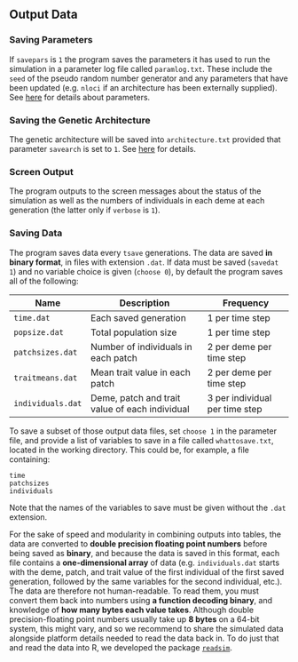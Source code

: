 ## Output Data

### Saving Parameters

If `savepars` is `1` the program saves the parameters it has used to run the simulation in a parameter log file called `paramlog.txt`. These include the `seed` of the pseudo random number generator and any parameters that have been updated (e.g. `nloci` if an architecture has been externally supplied). See [here](PARAMETERS.md) for details about parameters.

### Saving the Genetic Architecture

The genetic architecture will be saved into `architecture.txt` provided that parameter `savearch` is set to `1`. See [here](ARCHITECTURE.md) for details.

### Screen Output

The program outputs to the screen messages about the status of the simulation as well as the numbers of individuals in each deme at each generation (the latter only if `verbose` is `1`).

### Saving Data

The program saves data every `tsave` generations. The data are saved **in binary format**, in files with extension `.dat`. If data must be saved (`savedat 1`) and no variable choice is given (`choose 0`), by default the program saves all of the following:

| Name | Description | Frequency | 
|--|--|--|
| `time.dat` | Each saved generation | 1 per time step |
| `popsize.dat` | Total population size | 1 per time step |
| `patchsizes.dat` | Number of individuals in each patch | 2 per deme per time step |
| `traitmeans.dat` | Mean trait value in each patch | 2 per deme per time step |
| `individuals.dat` | Deme, patch and trait value of each individual | 3 per individual per time step |

To save a subset of those output data files, set `choose 1` in the parameter file, and provide a list of variables to save in a file called `whattosave.txt`, located in the working directory. This could be, for example, a file containing:

```
time
patchsizes
individuals
```

Note that the names of the variables to save must be given without the `.dat` extension. 

For the sake of speed and modularity in combining outputs into tables, the data are converted to **double precision floating point numbers** before being saved as **binary**, and because the data is saved in this format, each file contains a **one-dimensional array** of data (e.g. `individuals.dat` starts with the deme, patch, and trait value of the first individual of the first saved generation, followed by the same variables for the second individual, etc.). The data are therefore not human-readable. To read them, you must convert them back into numbers using **a function decoding binary**, and knowledge of **how many bytes each value takes**. Although double precision-floating point numbers usually take up **8 bytes** on a 64-bit system, this might vary, and so we recommend to share the simulated data alongside platform details needed to read the data back in. To do just that and read the data into R, we developed the package [`readsim`](https://github.com/rscherrer/readsim).
